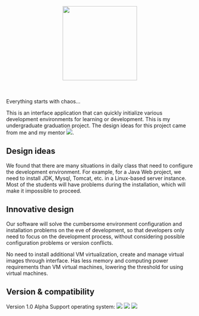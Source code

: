 <div align=center><img src="https://user-images.githubusercontent.com/44701892/141610989-d5d1e049-98f0-4e45-9fed-83f4f6208ea3.png" width="200" /></div>
<br/><br/>

Everything starts with chaos...

This is an interface application that can quickly initialize various development environments for learning or development. This is my undergraduate graduation project. The design ideas for this project came from me and my mentor [<img src="https://img.shields.io/badge/Niit-%20Xu%20Yiqing-brightgreen" />](https://github.com/yiqingxu). 

## Design ideas
We found that there are many situations in daily class that need to configure the development environment. For example, for a Java Web project, we need to install JDK, Mysql, Tomcat, etc. in a Linux-based server instance. Most of the students will have problems during the installation, which will make it impossible to proceed.

## Innovative design
Our software will solve the cumbersome environment configuration and installation problems on the eve of development, so that developers only need to focus on the development process, without considering possible configuration problems or version conflicts.

No need to install additional VM virtualization, create and manage virtual images through interface. Has less memory and computing power requirements than VM virtual machines, lowering the threshold for using virtual machines.

## Version & compatibility
Version 1.0 Alpha Support operating system: <img src="https://img.shields.io/badge/-%20windows-blue"> <img src="https://img.shields.io/badge/-%20macOS-ff69b4"> <img src="https://img.shields.io/badge/-Linux-8B37DA">

